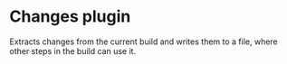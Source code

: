 # Changes plugin

Extracts changes from the current build and writes them to a file, where other steps in the build can use it.